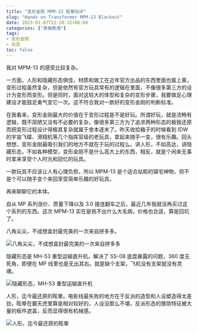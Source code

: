 ```yaml
---
title: "变形金刚 MPM-13 眩晕玩评"
slug: "Hands on Transformer MPM-13 Blackout"
date: 2023-01-07T22:20:32+08:00
categories: ["青梅煮酒"]
tags:
- 变形金刚
- 玩具
toc: false
---
```


我对 MPM-13 的感受比较复杂。

一方面，人形和隐藏形态俱佳，材质和做工在近年官方出品的东西里面也属上乘，变形过程虽然复杂，但是依然有官方玩具常有的逻辑在里面，不像很多第三方的设计为变形而变形。但是同时，面对这较大的体型和复杂的变形步骤，我要做足心理建设才能鼓足勇气变它一次。这不符合我对一款好的变形金刚的判断标准。

在我看来，变形金刚最大的价值在于变形过程是不是好玩。所谓好玩，就是流畅有逻辑，既不简陋又没有不必要的复杂，像很多第三方为了追求两种形态的极致还原而把变形过程设计得极其复杂就属于舍本逐末了。昨天收拾箱子的时候看到 IDW 的宇宙飞碟、滑翔机等几个指挥官级的老玩具，拿起来随手一变，很有乐趣。回头想想，变形金刚最吸引我们的地方不就在于玩的过程么。讲人形，不如高达，讲隐藏形态，不如各种模型，变形金刚不是什么高大上的东西，相反，就是个闲来无事时拿来享受个人时光和回忆的玩具。

一款玩具不应该让人有心理负担，所以 MPM-13 是个适合站柜的镇宅神物，但不是个可以随手变个来回享受简单乐趣的好玩具。

再来聊聊它的本体。

自从 MP 系列涨价、质量下降以及 3.0 接连翻车之后，最近几年我就没再买过这个系列的东西。这次 MPM-13 实在是挑不出什么大毛病，价格也合适，算是回坑了。

八角尖尖，不成想盒封最完美的一次来自拼多多。

![八角尖尖，不成想盒封最完美的一次来自拼多多](https://raw.githubusercontent.com/xbot/image-hosting/master/blog/2023-01-07-23-08-32-IMG_9707.jpeg)

隐藏形态是 MH-53 重型运输直升机，解决了 SS-08 底盘暴露的问题，360 度无死角，即便在 MP 线里也是无出其右。就是缺个支架，飞机没有支架就没有灵魂。

![隐藏形态，MH-53 重型运输直升机](https://raw.githubusercontent.com/xbot/image-hosting/master/blog/2023-01-07-23-08-36-IMG_9708.jpeg)

人形，迄今最还原的眩晕。电影线最失败的地方在于反派的造型和人设塑造得太差劲，眩晕在霸天虎里算是相对较好的，人设没那么不堪，反派形态的猥琐特征被大量的板件遮盖，反而显得很有机械感。

![人形，迄今最还原的眩晕](https://raw.githubusercontent.com/xbot/image-hosting/master/blog/2023-01-07-23-08-40-IMG_9709.jpeg)